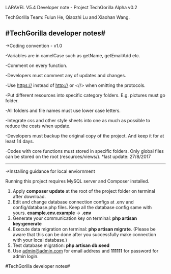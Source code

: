 <p>LARAVEL V5.4 Developer note - Project TechGorilla Alpha v0.2</p>
<p>TechGorilla Team: Fulun He, Qiaozhi Lu and Xiaohan Wang.</p></font>

#TechGorilla developer notes#
-----------------------------------------------------------------------------------------------------------------------------------
->Coding convention - v1.0 

-Variables are in camelCase such as getName, getEmailAdd etc.

-Comment on every function.

-Developers must comment any of updates and changes.

-Use <https://> instead of <http://> or <//> when omitting the protocols.

-Put different resources into specific category folders. E.g. pictures must go <pic> folder.
	
-All folders and file names must use lower case letters.

-Integrate css and other style sheets into one as much as possible to reduce the costs when update.

-Developers must backup the original copy of the project. And keep it for at least 14 days.

-Codes with core functions must stored in specific folders. Only global files can be stored on the root (resources/views/).
*last update: 27/8/2017







-----------------------------------------------------------------------------------------------------------------------------------
->Installing guidance for local enviornment 

Running this project requires MySQL server and Composer installed.
1. Apply <b>composer update</b> at the root of the project folder on terminal after download.
2. Edit and change database connection configs at .env and config/database.php files. Keep all the database config same with yours. <b>example.env.example</b> -> <b>.env</b>
3. Generate your communication key on terminal: <b>php artisan key:generate</b>
4. Execute data migration on terminal: <b>php artisan migrate</b>. (Please be aware that this can be done after you successfully make connection with your local database.)
5. Test database migration: <b>php artisan db:seed</b>
6. Use admin@admin.com for email address and <b>111111</b> for password for admin login.

#TechGorilla developer notes#
